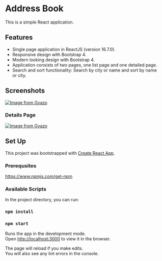 # Address Book


This is a simple React application.

## Features

- Single page application in ReactJS (version 16.7.0). 
- Responsive design with Bootstrap 4.
- Modern looking design with Bootstrap 4.
- Application consists of two pages, one list page and one detailed page.
- Search and sort functionality: Search by city or name and sort by name or city.
 
## Screenshots

[![Image from Gyazo](https://i.gyazo.com/0d61b21ce25b2f91bb1af8e3d9c2a76c.png)](https://gyazo.com/0d61b21ce25b2f91bb1af8e3d9c2a76c)

### Details Page


[![Image from Gyazo](https://i.gyazo.com/5ae9740124141269b7ee6a0b5bd128ea.png)](https://gyazo.com/5ae9740124141269b7ee6a0b5bd128ea)


## Set Up
 
This project was bootstrapped with [Create React App](https://github.com/facebook/create-react-app).

### Prerequsites

https://www.npmjs.com/get-npm

### Available Scripts

In the project directory, you can run:

### `npm install`

### `npm start`

Runs the app in the development mode.<br>
Open [http://localhost:3000](http://localhost:3000) to view it in the browser.

The page will reload if you make edits.<br>
You will also see any lint errors in the console.


